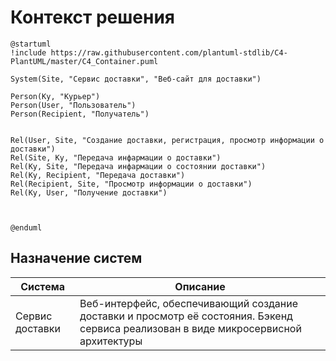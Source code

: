 # Контекст решения
<!-- Окружение системы (роли, участники, внешние системы) и связи системы с ним. Диаграмма контекста C4 и текстовое описание. 
-->
```plantuml
@startuml
!include https://raw.githubusercontent.com/plantuml-stdlib/C4-PlantUML/master/C4_Container.puml

System(Site, "Сервис доставки", "Веб-сайт для доставки")

Person(Ky, "Курьер")
Person(User, "Пользователь")
Person(Recipient, "Получатель")


Rel(User, Site, "Создание доставки, регистрация, просмотр информации о доставки")
Rel(Site, Ky, "Передача инфармации о доставки")
Rel(Ky, Site, "Передача инфармации о состоянии доставки")
Rel(Ky, Recipient, "Передача доставки")
Rel(Recipient, Site, "Просмотр информации о доставки")
Rel(Ky, User, "Получение доставки")



@enduml
```
## Назначение систем
|Система| Описание|
|-------|---------|
| Сервис доставки | Веб-интерфейс, обеспечивающий создание доставки и просмотр её состояния. Бэкенд сервиса реализован в виде микросервисной архитектуры |

